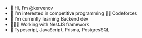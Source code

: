 - 👋 Hi, I’m @kervenov
- 👀 I’m interested in competitive programming 🙋🏼 Codeforces
- 🌱 I’m currently learning Backend dev
- 🧑🏼‍💻 Working with NestJS framework
- 🧬 Typescript, JavaScript, Prisma, PostgresSQL

<!---
kervenov/kervenov is a ✨ special ✨ repository because its `README.md` (this file) appears on your GitHub profile.
You can click the Preview link to take a look at your changes.
--->
